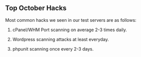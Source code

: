 ## Top October Hacks

Most common hacks we seen in our test servers are as follows:

1. cPanel/WHM Port scanning on average 2-3 times daily.

2. Wordpress scanning attacks at least everyday.

3. phpunit scanning once every 2-3 days.
